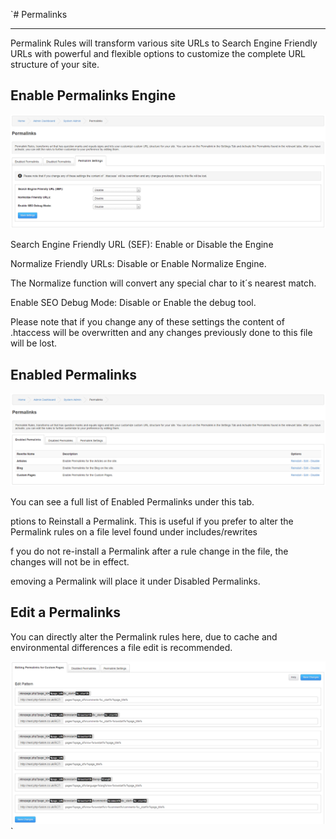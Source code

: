 `# Permalinks

---

Permalink Rules will transform various site URLs to Search Engine Friendly URLs with powerful and flexible options to customize the complete URL structure of your site.

## Enable Permalinks Engine

![Settings](../../assets/system_admin/permalinks/settings.png)

Search Engine Friendly URL (SEF): Enable or Disable the Engine

Normalize Friendly URLs: Disable or Enable Normalize Engine.

The Normalize function will convert any special char to it´s nearest match.

Enable SEO Debug Mode: Disable or Enable the debug tool.

Please note that if you change any of these settings the content of .htaccess will be overwritten and any changes previously done to this file will be lost.

## Enabled Permalinks

![Enabled](../../assets/system_admin/permalinks/enabled.png)

You can see a full list of Enabled Permalinks under this tab.

ptions to Reinstall a Permalink. This is useful if you prefer to alter the Permalink rules on a file level found under includes/rewrites

f you do not re-install a Permalink after a rule change in the file, the changes will not be in effect.

emoving a Permalink will place it under Disabled Permalinks.

## Edit a Permalinks

You can directly alter the Permalink rules here, due to cache and environmental differences a file edit is recommended.

![Edit](../../assets/system_admin/permalinks/edit.png)
`
